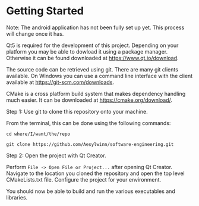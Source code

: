# Getting Started

Note: The android application has not been fully set up yet. This process will
change once it has.

Qt5 is required for the development of this project. Depending on your platform
you may be able to dowload it using a package manager. Otherwise it can be found
downloaded at https://www.qt.io/download.

The source code can be retrieved using git. There are many git clients
available. On Windows you can use a command line interface with the client
available at https://git-scm.com/downloads.

CMake is a cross platform build system that makes dependency handling much
easier. It can be downloaded at https://cmake.org/download/.

Step 1: Use git to clone this repository onto your machine.

From the terminal, this can be done using the following commands:

`cd where/I/want/the/repo`

`git clone https://github.com/Aesylwinn/software-engineering.git`

Step 2: Open the project with Qt Creator.

Perform `File -> Open File or Project...` after opening Qt Creator. Navigate
to the location you cloned the repository and open the top level CMakeLists.txt
file. Configure the project for your environment.

You should now be able to build and run the various executables and libraries.
